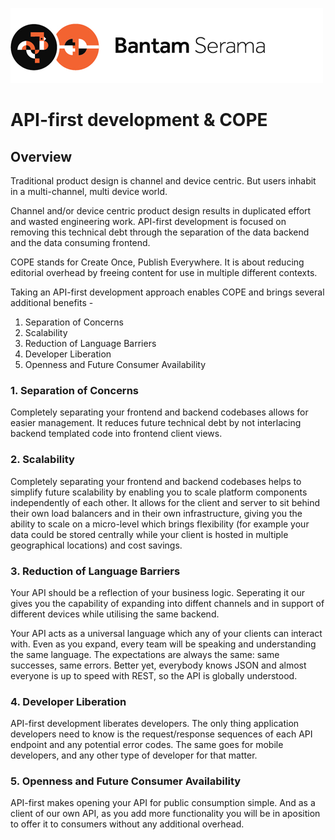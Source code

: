 ![Serama](../serama.png)

# API-first development & COPE

## Overview

Traditional product design is channel and device centric. But users inhabit in a multi-channel, multi device world.

Channel and/or device centric product design results in duplicated effort and wasted engineering work. API-first development is focused on removing this technical debt through the separation of the data backend and the data consuming frontend.

COPE stands for Create Once, Publish Everywhere. It is about reducing editorial overhead by freeing content for use in multiple different contexts.

Taking an API-first development approach enables COPE and brings several additional benefits -

1. Separation of Concerns
2. Scalability
3. Reduction of Language Barriers
4. Developer Liberation
5. Openness and Future Consumer Availability

### 1. Separation of Concerns

Completely separating your frontend and backend codebases allows for easier management. It reduces future technical debt by not interlacing backend templated code into frontend client views.

### 2. Scalability

Completely separating your frontend and backend codebases helps to simplify future scalability by enabling you to scale platform components independently of each other. It allows for the client and server to sit behind their own load balancers and in their own infrastructure, giving you the ability to scale on a micro-level which brings flexibility (for example your data could be stored centrally while your client is hosted in multiple geographical locations) and cost savings.

### 3. Reduction of Language Barriers

Your API should be a reflection of your business logic. Seperating it our gives you the capability of expanding into diffent channels and in support of different devices while utilising the same backend.

Your API acts as a universal language which any of your clients can interact with. Even as you expand, every team will be speaking and understanding the same language. The expectations are always the same: same successes, same errors. Better yet, everybody knows JSON and almost everyone is up to speed with REST, so the API is globally understood.

### 4. Developer Liberation

API-first development liberates developers. The only thing application developers need to know is the request/response sequences of each API endpoint and any potential error codes. The same goes for mobile developers, and any other type of developer for that matter.

### 5. Openness and Future Consumer Availability

API-first makes opening your API for public consumption simple. And as a client of our own API, as you add more functionality you will be in aposition to offer it to consumers without any additional overhead.